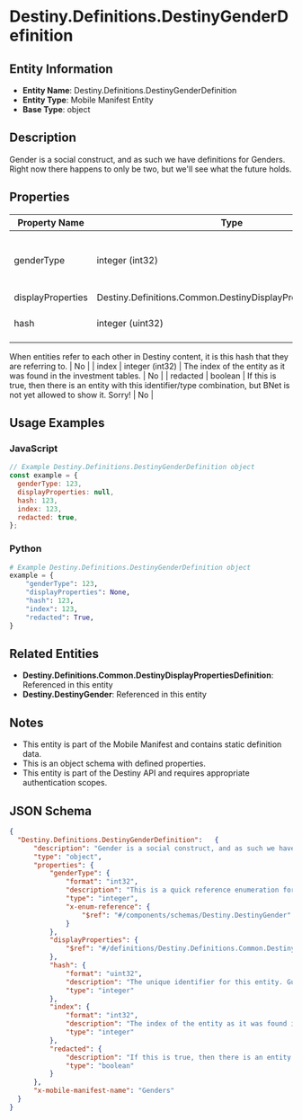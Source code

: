 # Destiny.Definitions.DestinyGenderDefinition

## Entity Information
- **Entity Name**: Destiny.Definitions.DestinyGenderDefinition
- **Entity Type**: Mobile Manifest Entity
- **Base Type**: object

## Description
Gender is a social construct, and as such we have definitions for Genders. Right now there happens to only be two, but we'll see what the future holds.

## Properties

| Property Name | Type | Description | Required |
|---------------|------|-------------|----------|
| genderType | integer (int32) | This is a quick reference enumeration for all of the currently defined Genders. We use the enumeration for quicker lookups in related data, like DestinyClassDefinition.genderedClassNames. | No |
| displayProperties | Destiny.Definitions.Common.DestinyDisplayPropertiesDefinition |  | No |
| hash | integer (uint32) | The unique identifier for this entity. Guaranteed to be unique for the type of entity, but not globally.
When entities refer to each other in Destiny content, it is this hash that they are referring to. | No |
| index | integer (int32) | The index of the entity as it was found in the investment tables. | No |
| redacted | boolean | If this is true, then there is an entity with this identifier/type combination, but BNet is not yet allowed to show it. Sorry! | No |

## Usage Examples

### JavaScript
```javascript
// Example Destiny.Definitions.DestinyGenderDefinition object
const example = {
  genderType: 123,
  displayProperties: null,
  hash: 123,
  index: 123,
  redacted: true,
};
```

### Python
```python
# Example Destiny.Definitions.DestinyGenderDefinition object
example = {
    "genderType": 123,
    "displayProperties": None,
    "hash": 123,
    "index": 123,
    "redacted": True,
}
```

## Related Entities
- **Destiny.Definitions.Common.DestinyDisplayPropertiesDefinition**: Referenced in this entity
- **Destiny.DestinyGender**: Referenced in this entity

## Notes
- This entity is part of the Mobile Manifest and contains static definition data.
- This is an object schema with defined properties.
- This entity is part of the Destiny API and requires appropriate authentication scopes.

## JSON Schema
```json
{
  "Destiny.Definitions.DestinyGenderDefinition":   {
      "description": "Gender is a social construct, and as such we have definitions for Genders. Right now there happens to only be two, but we'll see what the future holds.",
      "type": "object",
      "properties": {
          "genderType": {
              "format": "int32",
              "description": "This is a quick reference enumeration for all of the currently defined Genders. We use the enumeration for quicker lookups in related data, like DestinyClassDefinition.genderedClassNames.",
              "type": "integer",
              "x-enum-reference": {
                  "$ref": "#/components/schemas/Destiny.DestinyGender"
              }
          },
          "displayProperties": {
              "$ref": "#/definitions/Destiny.Definitions.Common.DestinyDisplayPropertiesDefinition"
          },
          "hash": {
              "format": "uint32",
              "description": "The unique identifier for this entity. Guaranteed to be unique for the type of entity, but not globally.\r\nWhen entities refer to each other in Destiny content, it is this hash that they are referring to.",
              "type": "integer"
          },
          "index": {
              "format": "int32",
              "description": "The index of the entity as it was found in the investment tables.",
              "type": "integer"
          },
          "redacted": {
              "description": "If this is true, then there is an entity with this identifier/type combination, but BNet is not yet allowed to show it. Sorry!",
              "type": "boolean"
          }
      },
      "x-mobile-manifest-name": "Genders"
  }
}
```
